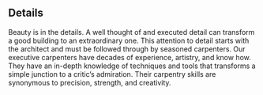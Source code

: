 ## Details

Beauty is in the details. A well thought of and executed detail can transform a good building to
an extraordinary one. This attention to detail starts with the architect and must be followed
through by seasoned carpenters. Our executive carpenters have decades of experience,
artistry, and know how. They have an in-depth knowledge of techniques and tools that
transforms a simple junction to a critic’s admiration. Their carpentry skills are synonymous to
precision, strength, and creativity.

